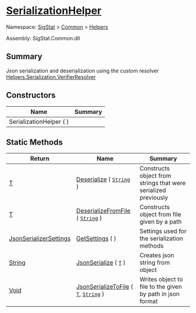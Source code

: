# [SerializationHelper](./SerializationHelper.md)

Namespace: [SigStat]() > [Common](./../README.md) > [Helpers](./README.md)

Assembly: SigStat.Common.dll

## Summary
Json serialization and deserialization using the custom resolver  [Helpers.Serialization.VerifierResolver](https://github.com/hargitomi97/sigstat/blob/master/docs/md/SigStat/Common/Helpers/Serialization/VerifierResolver.md)

## Constructors

| Name | Summary | 
| --- | --- | 
| SerializationHelper (  ) |  | 


## Static Methods

| Return | Name | Summary | 
| --- | --- | --- | 
| [T](./SerializationHelper.md) | [Deserialize](./Methods/SerializationHelper-100664028.md) ( [`String`](https://docs.microsoft.com/en-us/dotnet/api/System.String) ) | Constructs object from strings that were serialized previously | 
| [T](./SerializationHelper.md) | [DeserializeFromFile](./Methods/SerializationHelper-100664029.md) ( [`String`](https://docs.microsoft.com/en-us/dotnet/api/System.String) ) | Constructs object from file given by a path | 
| [JsonSerializerSettings](./SerializationHelper.md) | [GetSettings](./Methods/SerializationHelper-100664027.md) (  ) | Settings used for the serialization methods | 
| [String](https://docs.microsoft.com/en-us/dotnet/api/System.String) | [JsonSerialize](./Methods/SerializationHelper-100664031.md) ( [`T`](./SerializationHelper.md) ) | Creates json string from object | 
| [Void](https://docs.microsoft.com/en-us/dotnet/api/System.Void) | [JsonSerializeToFile](./Methods/SerializationHelper-100664030.md) ( [`T`](./SerializationHelper.md), [`String`](https://docs.microsoft.com/en-us/dotnet/api/System.String) ) | Writes object to file to the given by path in json format | 


